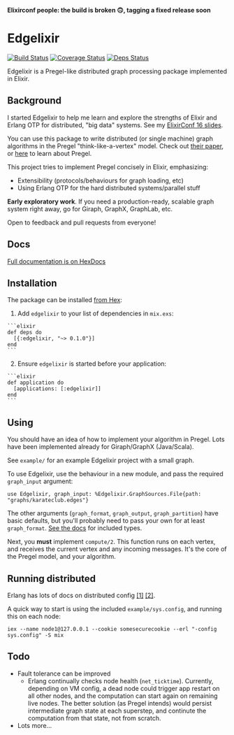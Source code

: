 **Elixirconf people: the build is broken 🙃, tagging a fixed release soon**

# Edgelixir
[![Build Status](https://travis-ci.org/nlap/edgelixir.svg?branch=master)](https://travis-ci.org/nlap/edgelixir) [![Coverage Status](https://coveralls.io/repos/github/nlap/edgelixir/badge.svg?branch=master)](https://coveralls.io/github/nlap/edgelixir?branch=master) [![Deps Status](https://beta.hexfaktor.org/badge/all/github/nlap/edgelixir.svg)](https://beta.hexfaktor.org/github/nlap/edgelixir)

Edgelixir is a Pregel-like distributed graph processing package implemented in Elixir.

## Background

I started Edgelixir to help me learn and explore the strengths of Elixir and Erlang OTP for distributed, "big data" systems. See my [ElixirConf 16 slides](https://edgelixir.net/elixirconf16.pdf). 

You can use this package to write distributed (or single machine) graph algorithms in the Pregel "think-like-a-vertex" model. Check out [their paper](https://scholar.google.ca/scholar?cluster=14900533813349353491&hl=en&as_sdt=0,5), or [here](https://blog.acolyer.org/2015/05/26/pregel-a-system-for-large-scale-graph-processing/) to learn about Pregel.

This project tries to implement Pregel concisely in Elixir, emphasizing:

* Extensibility (protocols/behaviours for graph loading, etc)
* Using Erlang OTP for the hard distributed systems/parallel stuff

**Early exploratory work**. If you need a production-ready, scalable graph system right away, go for Giraph, GraphX, GraphLab, etc.

Open to feedback and pull requests from everyone!

## Docs
[Full documentation is on HexDocs](https://hexdocs.pm/edgelixir/)

## Installation

The package can be installed [from Hex](https://hex.pm/packages/edgelixir):

  1. Add `edgelixir` to your list of dependencies in `mix.exs`:

    ```elixir
    def deps do
      [{:edgelixir, "~> 0.1.0"}]
    end
    ```

  2. Ensure `edgelixir` is started before your application:

    ```elixir
    def application do
      [applications: [:edgelixir]]
    end
    ```

## Using
You should have an idea of how to implement your algorithm in Pregel. Lots have been implemented already for Giraph/GraphX (Java/Scala).

See `example/` for an example Edgelixir project with a small graph.

To use Edgelixir, use the behaviour in a new module, and pass the required `graph_input` argument:
	
	use Edgelixir, graph_input: %Edgelixir.GraphSources.File{path: "graphs/karateclub.edges"}
	
The other arguments (`graph_format`, `graph_output`, `graph_partition`) have basic defaults, but you'll probably need to pass your own for at least `graph_format`. [See the docs](https://hexdocs.pm/edgelixir/) for included types.

Next, you **must** implement `compute/2`. This function runs on each vertex, and receives the current vertex and any incoming messages. It's the core of the Pregel model, and your algorithm.

## Running distributed
Erlang has lots of docs on distributed config [[1]](http://erlang.org/doc/reference_manual/distributed.html) [[2]](http://erlang.org/doc/man/kernel_app.html).

A quick way to start is using the included `example/sys.config`, and running this on each node:

	iex --name node1@127.0.0.1 --cookie somesecurecookie --erl "-config sys.config" -S mix

## Todo
* Fault tolerance can be improved
	* Erlang continually checks node health (`net_ticktime`). Currently, depending on VM config, a dead node could trigger app restart on all other nodes, and the computation can start again on remaining live nodes. The better solution (as Pregel intends) would persist intermediate graph state at each superstep, and continute the computation from that state, not from scratch.
* Lots more...